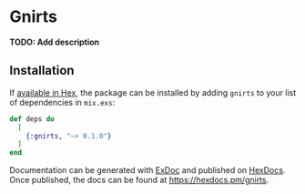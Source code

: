# Gnirts

**TODO: Add description**

## Installation

If [available in Hex](https://hex.pm/docs/publish), the package can be installed
by adding `gnirts` to your list of dependencies in `mix.exs`:

```elixir
def deps do
  [
    {:gnirts, "~> 0.1.0"}
  ]
end
```

Documentation can be generated with [ExDoc](https://github.com/elixir-lang/ex_doc)
and published on [HexDocs](https://hexdocs.pm). Once published, the docs can
be found at <https://hexdocs.pm/gnirts>.

